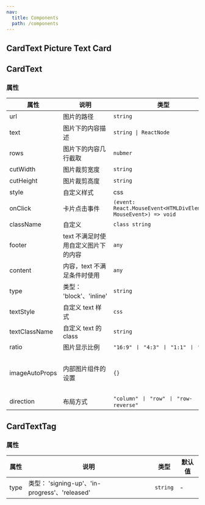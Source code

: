 ```yaml
---
nav:
  title: Components
  path: /components
---
```


## CardText Picture Text Card

<code src="./demos/demo1.tsx"></code>

## CardText

### 属性

| 属性           | 说明                                | 类型                                                             | 默认值                           |
| -------------- | ----------------------------------- | ---------------------------------------------------------------- | -------------------------------- |
| url            | 图片的路径                          | `string`                                                         | -                                |
| text           | 图片下的内容描述                    | `string \| ReactNode `                                           | -                                |
| rows           | 图片下的内容几行截取                | `nubmer`                                                         | 2                                |
| cutWidth       | 图片裁剪宽度                        | `string`                                                         | -                                |
| cutHeight      | 图片裁剪高度                        | `string`                                                         | -                                |
| style          | 自定义样式                          | css                                                              | -                                |
| onClick        | 卡片点击事件                        | `(event: React.MouseEvent<HTMLDivElement, MouseEvent>) => void ` | -                                |
| className      | 自定义                              | `class string `                                                  | -                                |
| footer         | text 不满足时使用自定义图片下的内容 | `any `                                                           | -                                |
| content        | 内容，text 不满足条件时使用         | `any `                                                           | -                                |
| type           | 类型： 'block'、'inline'            | `string`                                                         | inline                           |
| textStyle      | 自定义 text 样式                    | `css `                                                           | -                                |
| textClassName  | 自定义 text 的 class                | `string`                                                         | -                                |
| ratio          | 图片显示比例                        | `"16:9" 丨 "4:3" 丨 "1:1" 丨 "2:3" `                             | -                                |
| imageAutoProps | 内部图片组件的设置                  | `{} `                                                            | { style: { "--width": "100%" } } |
| direction      | 布局方式                            | `"column" 丨 "row" 丨 "row-reverse" `                            | column                           |

## CardTextTag

### 属性

| 属性 | 说明                                           | 类型     | 默认值 |
| ---- | ---------------------------------------------- | -------- | ------ |
| type | 类型： 'signing-up'、'in-progress'、'released' | `string` | -      |
